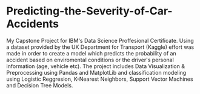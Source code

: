 # Predicting-the-Severity-of-Car-Accidents
My Capstone Project for IBM's Data Science Proffesional Certificate.
Using a dataset provided by the UK Department for Transport (Kaggle) effort was made in order to create a model which predicts the probability of an accident based on enviromental conditions or the driver's personal information (age, vehicle etc). The project includes Data Visualization & Preprocessing using Pandas and MatplotLib and classification modeling using Logistic Reggresion, K-Nearest Neighbors, Support Vector Machines and Decision Tree Models.
